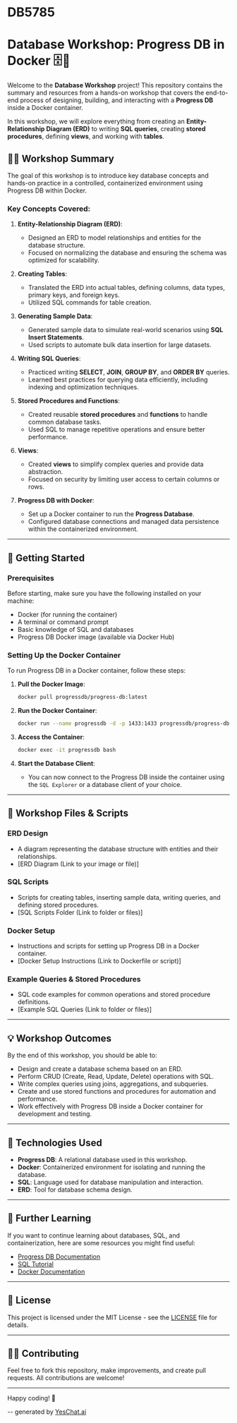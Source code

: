 # DB5785

# Database Workshop: Progress DB in Docker 🗄️🐋

Welcome to the **Database Workshop** project! This repository contains the summary and resources from a hands-on workshop that covers the end-to-end process of designing, building, and interacting with a **Progress DB** inside a Docker container.

In this workshop, we will explore everything from creating an **Entity-Relationship Diagram (ERD)** to writing **SQL queries**, creating **stored procedures**, defining **views**, and working with **tables**. 

## 🧑‍🏫 Workshop Summary

The goal of this workshop is to introduce key database concepts and hands-on practice in a controlled, containerized environment using Progress DB within Docker.

### Key Concepts Covered:

1. **Entity-Relationship Diagram (ERD)**:
   - Designed an ERD to model relationships and entities for the database structure.
   - Focused on normalizing the database and ensuring the schema was optimized for scalability.

2. **Creating Tables**:
   - Translated the ERD into actual tables, defining columns, data types, primary keys, and foreign keys.
   - Utilized SQL commands for table creation.

3. **Generating Sample Data**:
   - Generated sample data to simulate real-world scenarios using **SQL Insert Statements**.
   - Used scripts to automate bulk data insertion for large datasets.

4. **Writing SQL Queries**:
   - Practiced writing **SELECT**, **JOIN**, **GROUP BY**, and **ORDER BY** queries.
   - Learned best practices for querying data efficiently, including indexing and optimization techniques.

5. **Stored Procedures and Functions**:
   - Created reusable **stored procedures** and **functions** to handle common database tasks.
   - Used SQL to manage repetitive operations and ensure better performance.

6. **Views**:
   - Created **views** to simplify complex queries and provide data abstraction.
   - Focused on security by limiting user access to certain columns or rows.

7. **Progress DB with Docker**:
   - Set up a Docker container to run the **Progress Database**.
   - Configured database connections and managed data persistence within the containerized environment.

---

## 🚀 Getting Started

### Prerequisites

Before starting, make sure you have the following installed on your machine:

- Docker (for running the container)
- A terminal or command prompt
- Basic knowledge of SQL and databases
- Progress DB Docker image (available via Docker Hub)

### Setting Up the Docker Container

To run Progress DB in a Docker container, follow these steps:

1. **Pull the Docker Image**:
    ```bash
    docker pull progressdb/progress-db:latest
    ```

2. **Run the Docker Container**:
    ```bash
    docker run --name progressdb -d -p 1433:1433 progressdb/progress-db:latest
    ```

3. **Access the Container**:
    ```bash
    docker exec -it progressdb bash
    ```

4. **Start the Database Client**:
    - You can now connect to the Progress DB inside the container using the `SQL Explorer` or a database client of your choice.

---

## 📝 Workshop Files & Scripts

### ERD Design
- A diagram representing the database structure with entities and their relationships.
- [ERD Diagram (Link to your image or file)]

### SQL Scripts
- Scripts for creating tables, inserting sample data, writing queries, and defining stored procedures.
- [SQL Scripts Folder (Link to folder or files)]

### Docker Setup
- Instructions and scripts for setting up Progress DB in a Docker container.
- [Docker Setup Instructions (Link to Dockerfile or script)]

### Example Queries & Stored Procedures
- SQL code examples for common operations and stored procedure definitions.
- [Example SQL Queries (Link to folder or files)]

---

## 💡 Workshop Outcomes

By the end of this workshop, you should be able to:

- Design and create a database schema based on an ERD.
- Perform CRUD (Create, Read, Update, Delete) operations with SQL.
- Write complex queries using joins, aggregations, and subqueries.
- Create and use stored functions and procedures for automation and performance.
- Work effectively with Progress DB inside a Docker container for development and testing.

---

## 🔧 Technologies Used

- **Progress DB**: A relational database used in this workshop.
- **Docker**: Containerized environment for isolating and running the database.
- **SQL**: Language used for database manipulation and interaction.
- **ERD**: Tool for database schema design.

---

## 📘 Further Learning

If you want to continue learning about databases, SQL, and containerization, here are some resources you might find useful:

- [Progress DB Documentation](https://docs.progress.com/)
- [SQL Tutorial](https://www.w3schools.com/sql/)
- [Docker Documentation](https://docs.docker.com/)

---

## 📄 License

This project is licensed under the MIT License - see the [LICENSE](LICENSE) file for details.

---

## 🙋‍♂️ Contributing

Feel free to fork this repository, make improvements, and create pull requests. All contributions are welcome!

---

Happy coding! 🚀

-- generated by [YesChat.ai](https://www.yeschat.ai/)
